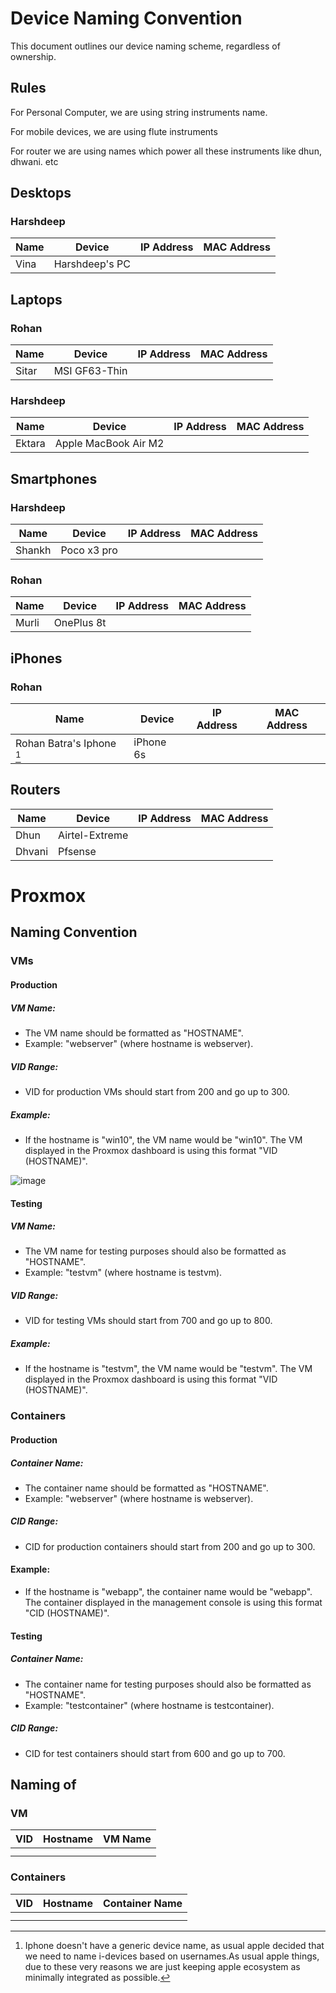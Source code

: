 # Device Naming Convention

This document outlines our device naming scheme, regardless of ownership.


## Rules 

For Personal Computer, we are using string instruments name.

For mobile devices, we are using flute instruments

For router we are using names which power all these instruments like dhun, dhwani. etc


## Desktops

### Harshdeep

| Name  | Device           | IP Address  | MAC Address       |
|-------|------------------|-------------|-------------------|
| Vina  | Harshdeep's PC   |             |                   |

## Laptops



### Rohan

| Name  | Device             | IP Address    | MAC Address       |
|-------|--------------------|---------------|-------------------|
| Sitar | MSI GF63-Thin      |               |                   |

### Harshdeep

| Name  | Device                   | IP Address    | MAC Address       |
|-------|--------------------------|---------------|-------------------|
|    Ektara   | Apple MacBook Air M2     |               |                   |

## Smartphones

### Harshdeep

| Name  | Device                   | IP Address    | MAC Address       |
|-------|--------------------------|---------------|-------------------|
|    Shankh   | Poco x3 pro    |               |                   |


### Rohan

| Name  | Device      | IP Address    | MAC Address       |
|-------|-------------|---------------|-------------------|
|   Murli    | OnePlus 8t  |               |                   |

## iPhones

### Rohan

| Name  | Device      | IP Address    | MAC Address       |
|-------|-------------|---------------|-------------------|
|   Rohan Batra's Iphone [^1]    | iPhone 6s   |               |                   |

## Routers

| Name            | Device          | IP Address    | MAC Address       |
|-----------------|-----------------|---------------|-------------------|
|       Dhun          | Airtel-Extreme       |               |                   |
|       Dhvani        | Pfsense              |               |                   |


# Proxmox

## Naming Convention

### VMs

#### Production

##### **VM Name:**
- The VM name should be formatted as "HOSTNAME".
- Example: "webserver" (where hostname is webserver).

##### **VID Range:**
- VID for production VMs should start from 200 and go up to 300.

##### **Example:**
- If the hostname is "win10", the VM name would be "win10". The VM displayed in the Proxmox dashboard is using this format "VID (HOSTNAME)".

![image](https://github.com/rohanbatrain/knowledge-base/assets/116573125/980bf30a-1f0c-4baf-bbca-ca7755ba4b3f)

#### Testing

##### **VM Name:**
- The VM name for testing purposes should also be formatted as "HOSTNAME".
- Example: "testvm" (where hostname is testvm).

##### **VID Range:**
- VID for testing VMs should start from 700 and go up to 800.

##### **Example:**
- If the hostname is "testvm", the VM name would be "testvm". The VM displayed in the Proxmox dashboard is using this format "VID (HOSTNAME)".

### Containers

#### Production

##### **Container Name:**
- The container name should be formatted as "HOSTNAME".
- Example: "webserver" (where hostname is webserver).

##### **CID Range:**
- CID for production containers should start from 200 and go up to 300.

#### **Example:**
- If the hostname is "webapp", the container name would be "webapp". The container displayed in the management console is using this format "CID (HOSTNAME)".

#### Testing

##### **Container Name:**
- The container name for testing purposes should also be formatted as "HOSTNAME".
- Example: "testcontainer" (where hostname is testcontainer).

##### **CID Range:**
- CID for test  containers should start from 600 and go up to 700.


## Naming of

### VM


| VID | Hostname       | VM Name               |
|-----|----------------|-----------------------|
|  |     |         |
|  | |    |


### Containers


| VID | Hostname       | Container Name               |
|-----|----------------|-----------------------------|
| |       |     |
|  | | |



[^1]: Iphone doesn't have a generic device name, as usual apple decided that we need to name i-devices based on usernames.As usual apple things, due to these very reasons we are just keeping apple ecosystem as minimally integrated as possible.  
